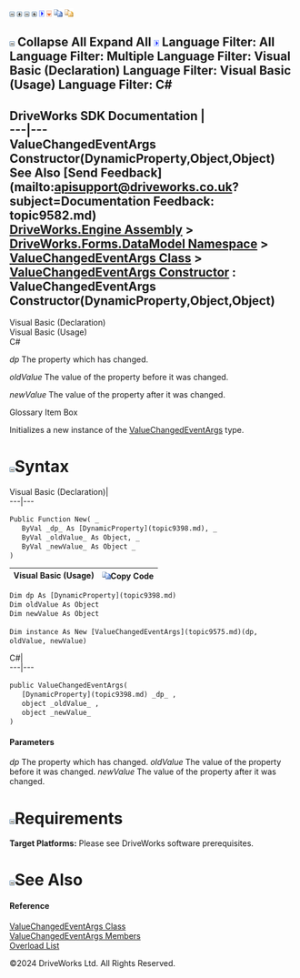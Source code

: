 ![](dotnetimages/collapse.gif) ![](dotnetimages/expand.gif) ![](dotnetimages/collapse.gif) ![](dotnetimages/expand.gif) ![](dotnetimages/drpdown.gif) ![](dotnetimages/drpdown_orange.gif) ![](dotnetimages/copycode.gif) ![](dotnetimages/copycodeHighlight.gif)

![](dotnetimages/collapse.gif) Collapse All Expand All ![](dotnetimages/drpdown.gif) Language Filter: All  Language Filter: Multiple  Language Filter: Visual Basic (Declaration) Language Filter: Visual Basic (Usage) Language Filter: C#  
---  
DriveWorks SDK Documentation  |   
---|---  
ValueChangedEventArgs Constructor(DynamicProperty,Object,Object)   
See Also [Send Feedback](mailto:apisupport@driveworks.co.uk?subject=Documentation Feedback: topic9582.md)  
[DriveWorks.Engine Assembly](topic2156.md) > [DriveWorks.Forms.DataModel Namespace](topic9371.md) > [ValueChangedEventArgs Class](topic9575.md) > [ValueChangedEventArgs Constructor](topic9581.md) : ValueChangedEventArgs Constructor(DynamicProperty,Object,Object)  
---  
  
Visual Basic (Declaration)    
Visual Basic (Usage)    
C# 

_dp_
    The property which has changed.

_oldValue_
    The value of the property before it was changed.

_newValue_
    The value of the property after it was changed.

Glossary Item Box

Initializes a new instance of the [ValueChangedEventArgs](topic9575.md) type. 

# ![](dotnetimages/collapse.gif)Syntax

Visual Basic (Declaration)|   
---|---  
      
    
    Public Function New( _
       ByVal _dp_ As [DynamicProperty](topic9398.md), _
       ByVal _oldValue_ As Object, _
       ByVal _newValue_ As Object _
    )  
  
Visual Basic (Usage)| ![](dotnetimages/copycode.gif)Copy Code  
---|---  
      
    
    Dim dp As [DynamicProperty](topic9398.md)
    Dim oldValue As Object
    Dim newValue As Object
     
    Dim instance As New [ValueChangedEventArgs](topic9575.md)(dp, oldValue, newValue)  
  
C#|   
---|---  
      
    
    public ValueChangedEventArgs( 
       [DynamicProperty](topic9398.md) _dp_ ,
       object _oldValue_ ,
       object _newValue_
    )  
  
#### Parameters

 _dp_
    The property which has changed.
_oldValue_
    The value of the property before it was changed.
_newValue_
    The value of the property after it was changed.

# ![](dotnetimages/collapse.gif)Requirements

**Target Platforms:** Please see DriveWorks software prerequisites.

# ![](dotnetimages/collapse.gif)See Also

#### Reference

[ValueChangedEventArgs Class](topic9575.md)   
[ValueChangedEventArgs Members](topic9576.md)   
[Overload List](topic9581.md)

©2024 DriveWorks Ltd. All Rights Reserved.
